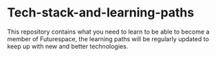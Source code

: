 # Tech-stack-and-learning-paths
This repository contains what you need to learn to be able to become a member of Futurespace, the learning paths will be regularly updated to keep up with new and better technologies.
